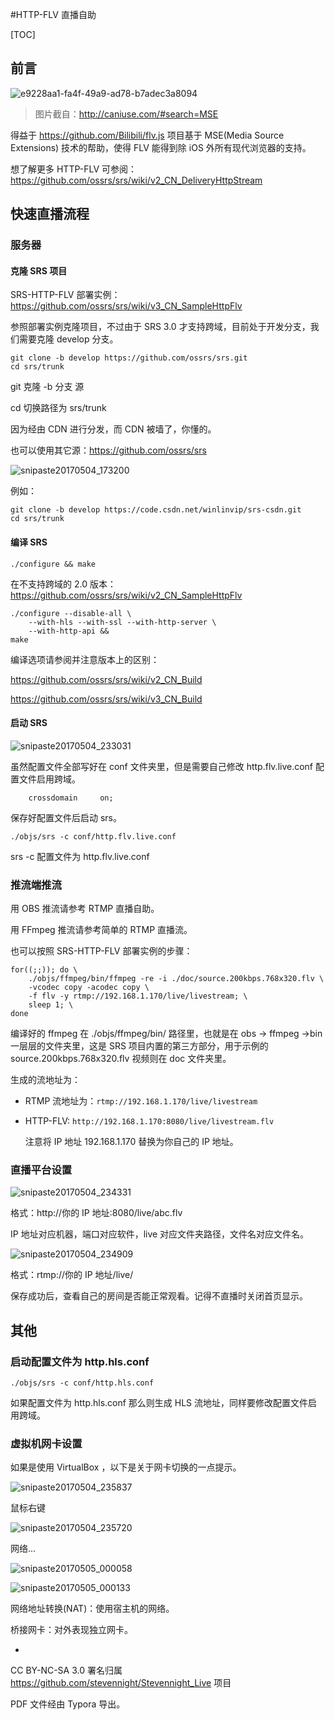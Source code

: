 #HTTP-FLV 直播自助

[TOC]

## 前言

![e9228aa1-fa4f-49a9-ad78-b7adec3a8094](e9228aa1-fa4f-49a9-ad78-b7adec3a8094.png)

> 图片截自：http://caniuse.com/#search=MSE

得益于 https://github.com/Bilibili/flv.js 项目基于 MSE(Media Source Extensions) 技术的帮助，使得 FLV 能得到除 iOS 外所有现代浏览器的支持。

想了解更多 HTTP-FLV 可参阅：https://github.com/ossrs/srs/wiki/v2_CN_DeliveryHttpStream

## 快速直播流程

### 服务器

#### 克隆 SRS 项目

SRS-HTTP-FLV 部署实例：https://github.com/ossrs/srs/wiki/v3_CN_SampleHttpFlv

参照部署实例克隆项目，不过由于 SRS 3.0 才支持跨域，目前处于开发分支，我们需要克隆 develop 分支。

```shell
git clone -b develop https://github.com/ossrs/srs.git
cd srs/trunk
```

git 克隆 -b  分支 源

cd 切换路径为 srs/trunk

因为经由 CDN 进行分发，而 CDN 被墙了，你懂的。

也可以使用其它源：https://github.com/ossrs/srs

![snipaste20170504_173200](snipaste20170504_173200.png)

例如：

```shell
git clone -b develop https://code.csdn.net/winlinvip/srs-csdn.git
cd srs/trunk
```

#### 编译 SRS

```shell
./configure && make
```

在不支持跨域的 2.0 版本：https://github.com/ossrs/srs/wiki/v2_CN_SampleHttpFlv

```shell
./configure --disable-all \
    --with-hls --with-ssl --with-http-server \
    --with-http-api && 
make
```

编译选项请参阅并注意版本上的区别：

https://github.com/ossrs/srs/wiki/v2_CN_Build

https://github.com/ossrs/srs/wiki/v3_CN_Build

#### 启动 SRS

![snipaste20170504_233031](snipaste20170504_233031.png)

虽然配置文件全部写好在 conf 文件夹里，但是需要自己修改 http.flv.live.conf 配置文件启用跨域。

```nginx
    crossdomain     on;
```

保存好配置文件后启动 srs。

```shell
./objs/srs -c conf/http.flv.live.conf
```

srs -c 配置文件为 http.flv.live.conf

### 推流端推流

用 OBS 推流请参考 RTMP 直播自助。

用 FFmpeg 推流请参考简单的 RTMP 直播流。

也可以按照 SRS-HTTP-FLV 部署实例的步骤：

```shell
for((;;)); do \
    ./objs/ffmpeg/bin/ffmpeg -re -i ./doc/source.200kbps.768x320.flv \
    -vcodec copy -acodec copy \
    -f flv -y rtmp://192.168.1.170/live/livestream; \
    sleep 1; \
done
```

编译好的 ffmpeg 在 ./objs/ffmpeg/bin/ 路径里，也就是在 obs → ffmpeg →bin 一层层的文件夹里，这是 SRS 项目内置的第三方部分，用于示例的 source.200kbps.768x320.flv 视频则在 doc 文件夹里。

生成的流地址为：

- RTMP 流地址为：`rtmp://192.168.1.170/live/livestream`

- HTTP-FLV: `http://192.168.1.170:8080/live/livestream.flv`

  注意将  IP 地址 192.168.1.170 替换为你自己的 IP 地址。

### 直播平台设置

![snipaste20170504_234331](snipaste20170504_234331.png)

格式：http://你的 IP 地址:8080/live/abc.flv

IP 地址对应机器，端口对应软件，live 对应文件夹路径，文件名对应文件名。

![snipaste20170504_234909](snipaste20170504_234909.png)

格式：rtmp://你的 IP 地址/live/

保存成功后，查看自己的房间是否能正常观看。记得不直播时关闭首页显示。 

## 其他

### 启动配置文件为 http.hls.conf 

```shell
./objs/srs -c conf/http.hls.conf
```

如果配置文件为 http.hls.conf 那么则生成 HLS 流地址，同样要修改配置文件启用跨域。

### 虚拟机网卡设置

如果是使用 VirtualBox ，以下是关于网卡切换的一点提示。

![snipaste20170504_235837](snipaste20170504_235837.png)

鼠标右键

![snipaste20170504_235720](snipaste20170504_235720.png)

网络...

![snipaste20170505_000058](snipaste20170505_000058.png)

![snipaste20170505_000133](snipaste20170505_000133.png)

网络地址转换(NAT)：使用宿主机的网络。

桥接网卡：对外表现独立网卡。

-

CC BY-NC-SA 3.0 署名归属 https://github.com/stevennight/Stevennight_Live 项目

PDF 文件经由 Typora 导出。